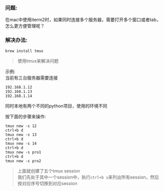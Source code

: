 ### 问题:
在mac中使用iterm2时，如果同时连接多个服务器，需要打开多个窗口或者tab，怎么更方便管理呢？  

### 解决办法:
```
brew install tmux
```
> 使用tmux来解决问题  

示例:  
当前有三台服务器需要连接  
```
192.168.1.12
192.168.1.13
192.168.1.14
```
同时本地有两个不同的python项目，使用的环境不同  

按下面的步骤来操作:
```
tmux new -s 12
ctrl+b d
tmux new -s 13
ctrl+b d
tmux new -s 14
ctrl+b d
tmux new -s pro1
ctrl+b d
tmux new -s pro2
```
> 上面就创建了五个tmux session  
> 我们先处于其中一个session中，执行```ctrl+b s```来列出所有session，然后按对应序号切换到对应session  
